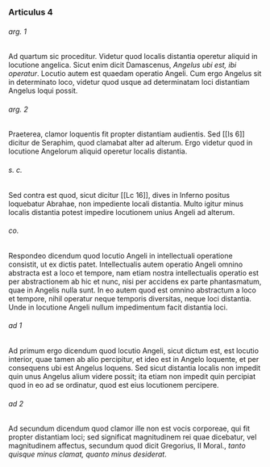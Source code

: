### Articulus 4

###### arg. 1
Ad quartum sic proceditur. Videtur quod localis distantia operetur aliquid in locutione angelica. Sicut enim dicit Damascenus, *Angelus ubi est, ibi operatur*. Locutio autem est quaedam operatio Angeli. Cum ergo Angelus sit in determinato loco, videtur quod usque ad determinatam loci distantiam Angelus loqui possit.

###### arg. 2
Praeterea, clamor loquentis fit propter distantiam audientis. Sed [[Is 6]] dicitur de Seraphim, quod clamabat alter ad alterum. Ergo videtur quod in locutione Angelorum aliquid operetur localis distantia.

###### s. c.
Sed contra est quod, sicut dicitur [[Lc 16]], dives in Inferno positus loquebatur Abrahae, non impediente locali distantia. Multo igitur minus localis distantia potest impedire locutionem unius Angeli ad alterum.

###### co.
Respondeo dicendum quod locutio Angeli in intellectuali operatione consistit, ut ex dictis patet. Intellectualis autem operatio Angeli omnino abstracta est a loco et tempore, nam etiam nostra intellectualis operatio est per abstractionem ab hic et nunc, nisi per accidens ex parte phantasmatum, quae in Angelis nulla sunt. In eo autem quod est omnino abstractum a loco et tempore, nihil operatur neque temporis diversitas, neque loci distantia. Unde in locutione Angeli nullum impedimentum facit distantia loci.

###### ad 1
Ad primum ergo dicendum quod locutio Angeli, sicut dictum est, est locutio interior, quae tamen ab alio percipitur, et ideo est in Angelo loquente, et per consequens ubi est Angelus loquens. Sed sicut distantia localis non impedit quin unus Angelus alium videre possit; ita etiam non impedit quin percipiat quod in eo ad se ordinatur, quod est eius locutionem percipere.

###### ad 2
Ad secundum dicendum quod clamor ille non est vocis corporeae, qui fit propter distantiam loci; sed significat magnitudinem rei quae dicebatur, vel magnitudinem affectus, secundum quod dicit Gregorius, II Moral., *tanto quisque minus clamat, quanto minus desiderat*.

